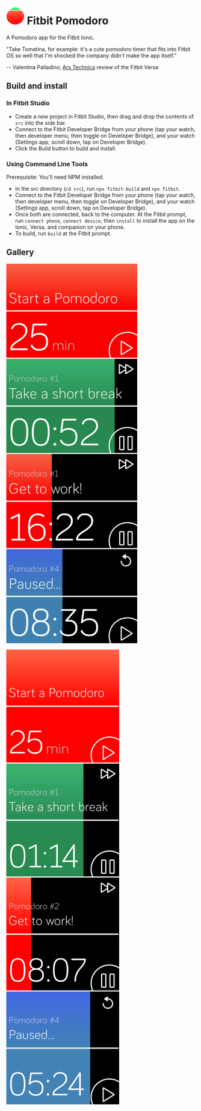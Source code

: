 # <img src="/docs/icon/icon.png?raw=true" height="48"> Fitbit Pomodoro
A Pomodoro app for the Fitbit Ionic.

"Take Tomatina, for example: it's a cute pomodoro timer that fits into Fitbit OS so well that I'm shocked the company didn't make the app itself."

-- Valentina Palladino, [Ars Technica](https://arstechnica.com/gadgets/2018/03/fitbit-versa-review-slowly-but-surely-pushing-fitbit-past-the-fit-bit/) review of the Fitbit Versa

## Build and install

### In Fitbit Studio

- Create a new project in Fitbit Studio, then drag and drop the contents of `src` into the side bar.
- Connect to the Fitbit Developer Bridge from your phone (tap your watch, then developer menu, then toggle on Developer Bridge), and your watch (Settings app, scroll down, tap on Developer Bridge).
- Click the Build button to build and install.

### Using Command Line Tools

Prerequisite: You'll need NPM installed.

- In the src directory (`cd src`), run `npx fitbit-build` and `npx fitbit`.
- Connect to the Fitbit Developer Bridge from your phone (tap your watch, then developer menu, then toggle on Developer Bridge), and your watch (Settings app, scroll down, tap on Developer Bridge).
- Once both are connected, back to the computer. At the Fitbit prompt, run `connect phone`, `connect device`, then `install` to install the app on the Ionic, Versa, and companion on your phone.
- To build, run `build` at the Fitbit prompt.

## Gallery

![Tomatina Main Screen](/docs/screenshots/Tomatina-Start.png?raw=true)
![Tomatina Short Break](/docs/screenshots/Tomatina-Short_Break.png?raw=true)
![Tomatina Working](/docs/screenshots/Tomatina-Progress.png?raw=true)
![Tomatina Long Break Paused](/docs/screenshots/Tomatina-Paused.png?raw=true)

![Tomatina Main Screen](/docs/screenshots/Tomatina-Start~Versa.png?raw=true)
![Tomatina Short Break](/docs/screenshots/Tomatina-Short_Break~Versa.png?raw=true)
![Tomatina Working](/docs/screenshots/Tomatina-Progress~Versa.png?raw=true)
![Tomatina Long Break Paused](/docs/screenshots/Tomatina-Paused~Versa.png?raw=true)
